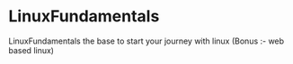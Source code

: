 # LinuxFundamentals
LinuxFundamentals the base to start your journey with linux (Bonus :- web based linux) 
